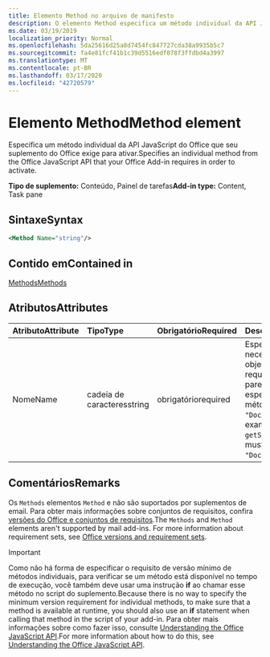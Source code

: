 ```yaml
---
title: Elemento Method no arquivo de manifesto
description: O elemento Method especifica um método individual da API JavaScript do Office que seus suplementos do Office exigem para ativar.
ms.date: 03/19/2019
localization_priority: Normal
ms.openlocfilehash: 5da25616d25a8d7454fc847727cda38a9935b5c7
ms.sourcegitcommit: fa4e81fcf41b1c39d5516edf078f3ffdbd4a3997
ms.translationtype: MT
ms.contentlocale: pt-BR
ms.lasthandoff: 03/17/2020
ms.locfileid: "42720579"
---
```

# <a name="method-element"></a><span data-ttu-id="37049-103">Elemento Method</span><span class="sxs-lookup"><span data-stu-id="37049-103">Method element</span></span>

<span data-ttu-id="37049-104">Especifica um método individual da API JavaScript do Office que seu suplemento do Office exige para ativar.</span><span class="sxs-lookup"><span data-stu-id="37049-104">Specifies an individual method from the Office JavaScript API that your Office Add-in requires in order to activate.</span></span>

<span data-ttu-id="37049-105">**Tipo de suplemento:** Conteúdo, Painel de tarefas</span><span class="sxs-lookup"><span data-stu-id="37049-105">**Add-in type:** Content, Task pane</span></span>

## <a name="syntax"></a><span data-ttu-id="37049-106">Sintaxe</span><span class="sxs-lookup"><span data-stu-id="37049-106">Syntax</span></span>

```XML
<Method Name="string"/>
```

## <a name="contained-in"></a><span data-ttu-id="37049-107">Contido em</span><span class="sxs-lookup"><span data-stu-id="37049-107">Contained in</span></span>

[<span data-ttu-id="37049-108">Methods</span><span class="sxs-lookup"><span data-stu-id="37049-108">Methods</span></span>](methods.md)

## <a name="attributes"></a><span data-ttu-id="37049-109">Atributos</span><span class="sxs-lookup"><span data-stu-id="37049-109">Attributes</span></span>

|<span data-ttu-id="37049-110">**Atributo**</span><span class="sxs-lookup"><span data-stu-id="37049-110">**Attribute**</span></span>|<span data-ttu-id="37049-111">**Tipo**</span><span class="sxs-lookup"><span data-stu-id="37049-111">**Type**</span></span>|<span data-ttu-id="37049-112">**Obrigatório**</span><span class="sxs-lookup"><span data-stu-id="37049-112">**Required**</span></span>|<span data-ttu-id="37049-113">**Descrição**</span><span class="sxs-lookup"><span data-stu-id="37049-113">**Description**</span></span>|
|:-----|:-----|:-----|:-----|
|<span data-ttu-id="37049-114">Nome</span><span class="sxs-lookup"><span data-stu-id="37049-114">Name</span></span>|<span data-ttu-id="37049-115">cadeia de caracteres</span><span class="sxs-lookup"><span data-stu-id="37049-115">string</span></span>|<span data-ttu-id="37049-116">obrigatório</span><span class="sxs-lookup"><span data-stu-id="37049-116">required</span></span>|<span data-ttu-id="37049-117">Especifica o nome do método necessário qualificado com seu objeto pai.</span><span class="sxs-lookup"><span data-stu-id="37049-117">Specifies the name of the required method qualified with its parent object.</span></span> <span data-ttu-id="37049-118">Por exemplo, para especificar o `getSelectedDataAsync` método, você deve especificar `"Document.getSelectedDataAsync"`.</span><span class="sxs-lookup"><span data-stu-id="37049-118">For example, to specify the `getSelectedDataAsync` method, you must specify `"Document.getSelectedDataAsync"`.</span></span>|

## <a name="remarks"></a><span data-ttu-id="37049-119">Comentários</span><span class="sxs-lookup"><span data-stu-id="37049-119">Remarks</span></span>

<span data-ttu-id="37049-120">Os `Methods` elementos `Method` e não são suportados por suplementos de email. Para obter mais informações sobre conjuntos de requisitos, confira [versões do Office e conjuntos de requisitos](../../develop/office-versions-and-requirement-sets.md).</span><span class="sxs-lookup"><span data-stu-id="37049-120">The `Methods` and `Method` elements aren't supported by mail add-ins. For more information about requirement sets, see [Office versions and requirement sets](../../develop/office-versions-and-requirement-sets.md).</span></span>

> [!IMPORTANT]
> <span data-ttu-id="37049-121">Como não há forma de especificar o requisito de versão mínimo de métodos individuais, para verificar se um método está disponível no tempo de execução, você também deve usar uma instrução **if** ao chamar esse método no script do suplemento.</span><span class="sxs-lookup"><span data-stu-id="37049-121">Because there is no way to specify the minimum version requirement for individual methods, to make sure that a method is available at runtime, you should also use an **if** statement when calling that method in the script of your add-in.</span></span> <span data-ttu-id="37049-122">Para obter mais informações sobre como fazer isso, consulte [Understanding the Office JavaScript API](../../develop/understanding-the-javascript-api-for-office.md).</span><span class="sxs-lookup"><span data-stu-id="37049-122">For more information about how to do this, see [Understanding the Office JavaScript API](../../develop/understanding-the-javascript-api-for-office.md).</span></span>
